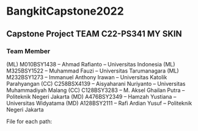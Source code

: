 # BangkitCapstone2022

## Capstone Project TEAM C22-PS341 MY SKIN
### Team Member 
(ML) M010BSY1438 – Ahmad Rafianto – Universitas Indonesia
(ML) M325BSY1522 – Muhammad Fauzi – Universitas Tarumanagara
(ML) M232BSY1273 – Immanuel Anthony Irawan – Universitas Katolik Parahyangan
(CC) C258BSX4139 – Aisyaharani Nuriyanto – Universitas Muhammadiyah Malang
(CC) C128BSY3283 – M. Aksel Ghailan Putra – Politeknik Negeri Jakarta
(MD) A476BSY2349 – Hamzah Yustiana –  Universitas Widyatama
(MD) A128BSY2111 – Rafi Ardian Yusuf – Politeknik Negeri Jakarta

File for each path:
